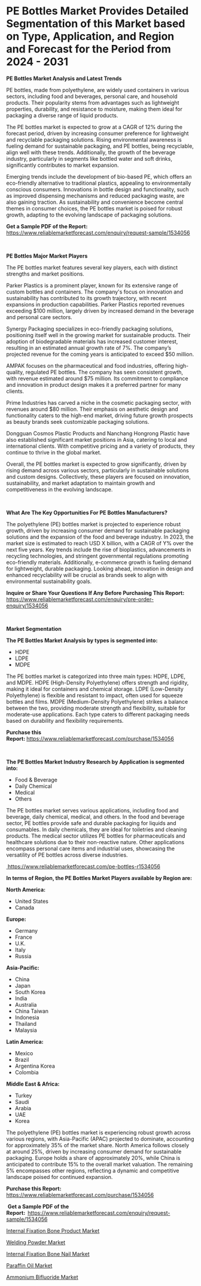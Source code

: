 <p><h1>PE Bottles Market Provides Detailed Segmentation of this Market based on Type, Application, and Region and Forecast for the Period from 2024 - 2031</h1></p><p><strong>PE Bottles Market Analysis and Latest Trends</strong></p>
<p><p>PE bottles, made from polyethylene, are widely used containers in various sectors, including food and beverages, personal care, and household products. Their popularity stems from advantages such as lightweight properties, durability, and resistance to moisture, making them ideal for packaging a diverse range of liquid products.</p><p>The PE bottles market is expected to grow at a CAGR of 12% during the forecast period, driven by increasing consumer preference for lightweight and recyclable packaging solutions. Rising environmental awareness is fueling demand for sustainable packaging, and PE bottles, being recyclable, align well with these trends. Additionally, the growth of the beverage industry, particularly in segments like bottled water and soft drinks, significantly contributes to market expansion.</p><p>Emerging trends include the development of bio-based PE, which offers an eco-friendly alternative to traditional plastics, appealing to environmentally conscious consumers. Innovations in bottle design and functionality, such as improved dispensing mechanisms and reduced packaging waste, are also gaining traction. As sustainability and convenience become central themes in consumer choices, the PE bottles market is poised for robust growth, adapting to the evolving landscape of packaging solutions.</p></p>
<p><strong>Get a Sample PDF of the Report:&nbsp;</strong> <a href="https://www.reliablemarketforecast.com/enquiry/request-sample/1534056?utm_campaign=1129&utm_medium=2&utm_source=Github&utm_content=ia&utm_term=09112024&utm_id=pe-bottles">https://www.reliablemarketforecast.com/enquiry/request-sample/1534056</a></p>
<p>&nbsp;</p>
<p><strong>PE Bottles Major Market Players</strong></p>
<p><p>The PE bottles market features several key players, each with distinct strengths and market positions. </p><p>Parker Plastics is a prominent player, known for its extensive range of custom bottles and containers. The company's focus on innovation and sustainability has contributed to its growth trajectory, with recent expansions in production capabilities. Parker Plastics reported revenues exceeding $100 million, largely driven by increased demand in the beverage and personal care sectors.</p><p>Synergy Packaging specializes in eco-friendly packaging solutions, positioning itself well in the growing market for sustainable products. Their adoption of biodegradable materials has increased customer interest, resulting in an estimated annual growth rate of 7%. The company’s projected revenue for the coming years is anticipated to exceed $50 million.</p><p>AMPAK focuses on the pharmaceutical and food industries, offering high-quality, regulated PE bottles. The company has seen consistent growth, with revenue estimated around $75 million. Its commitment to compliance and innovation in product design makes it a preferred partner for many clients.</p><p>Prime Industries has carved a niche in the cosmetic packaging sector, with revenues around $80 million. Their emphasis on aesthetic design and functionality caters to the high-end market, driving future growth prospects as beauty brands seek customizable packaging solutions.</p><p>Dongguan Cosmos Plastic Products and Nanchang Hongrong Plastic have also established significant market positions in Asia, catering to local and international clients. With competitive pricing and a variety of products, they continue to thrive in the global market.</p><p>Overall, the PE bottles market is expected to grow significantly, driven by rising demand across various sectors, particularly in sustainable solutions and custom designs. Collectively, these players are focused on innovation, sustainability, and market adaptation to maintain growth and competitiveness in the evolving landscape.</p></p>
<p>&nbsp;</p>
<p><strong>What Are The Key Opportunities For PE Bottles Manufacturers?</strong></p>
<p><p>The polyethylene (PE) bottles market is projected to experience robust growth, driven by increasing consumer demand for sustainable packaging solutions and the expansion of the food and beverage industry. In 2023, the market size is estimated to reach USD X billion, with a CAGR of Y% over the next five years. Key trends include the rise of bioplastics, advancements in recycling technologies, and stringent governmental regulations promoting eco-friendly materials. Additionally, e-commerce growth is fueling demand for lightweight, durable packaging. Looking ahead, innovation in design and enhanced recyclability will be crucial as brands seek to align with environmental sustainability goals.</p></p>
<p><strong>Inquire or Share Your Questions If Any Before Purchasing This Report:</strong> <a href="https://www.reliablemarketforecast.com/enquiry/pre-order-enquiry/1534056?utm_campaign=1129&utm_medium=2&utm_source=Github&utm_content=ia&utm_term=09112024&utm_id=pe-bottles">https://www.reliablemarketforecast.com/enquiry/pre-order-enquiry/1534056</a></p>
<p>&nbsp;</p>
<p><strong>Market Segmentation</strong></p>
<p><strong>The PE Bottles Market Analysis by types is segmented into:</strong></p>
<p><ul><li>HDPE</li><li>LDPE</li><li>MDPE</li></ul></p>
<p><p>The PE bottles market is categorized into three main types: HDPE, LDPE, and MDPE. HDPE (High-Density Polyethylene) offers strength and rigidity, making it ideal for containers and chemical storage. LDPE (Low-Density Polyethylene) is flexible and resistant to impact, often used for squeeze bottles and films. MDPE (Medium-Density Polyethylene) strikes a balance between the two, providing moderate strength and flexibility, suitable for moderate-use applications. Each type caters to different packaging needs based on durability and flexibility requirements.</p></p>
<p><strong>Purchase this Report:&nbsp;</strong><a href="https://www.reliablemarketforecast.com/purchase/1534056?utm_campaign=1129&utm_medium=2&utm_source=Github&utm_content=ia&utm_term=09112024&utm_id=pe-bottles">https://www.reliablemarketforecast.com/purchase/1534056</a></p>
<p>&nbsp;</p>
<p><strong>The PE Bottles Market Industry Research by Application is segmented into:</strong></p>
<p><ul><li>Food & Beverage</li><li>Daily Chemical</li><li>Medical</li><li>Others</li></ul></p>
<p><p>The PE bottles market serves various applications, including food and beverage, daily chemical, medical, and others. In the food and beverage sector, PE bottles provide safe and durable packaging for liquids and consumables. In daily chemicals, they are ideal for toiletries and cleaning products. The medical sector utilizes PE bottles for pharmaceuticals and healthcare solutions due to their non-reactive nature. Other applications encompass personal care items and industrial uses, showcasing the versatility of PE bottles across diverse industries.</p></p>
<p><a href="https://www.reliablemarketforecast.com/pe-bottles-r1534056?utm_campaign=1129&utm_medium=2&utm_source=Github&utm_content=ia&utm_term=09112024&utm_id=pe-bottles">&nbsp;https://www.reliablemarketforecast.com/pe-bottles-r1534056</a></p>
<p><strong>In terms of Region, the PE Bottles Market Players available by Region are:</strong></p>
<p>
    <p> <strong> North America: </strong>
        <ul>
            <li>United States</li>
            <li>Canada</li>
        </ul>
        </p> 
    <p> <strong> Europe: </strong>
        <ul>
            <li>Germany</li>
            <li>France</li>
            <li>U.K.</li>
            <li>Italy</li>
            <li>Russia</li>
        </ul>
        </p> 
    <p> <strong> Asia-Pacific: </strong>
        <ul>
            <li>China</li>
            <li>Japan</li>
            <li>South Korea</li>
            <li>India</li>
            <li>Australia</li>
            <li>China Taiwan</li>
            <li>Indonesia</li>
            <li>Thailand</li>
            <li>Malaysia</li>
        </ul>
        </p> 
    <p> <strong> Latin America: </strong>
        <ul>
            <li>Mexico</li>
            <li>Brazil</li>
            <li>Argentina Korea</li>
            <li>Colombia</li>
        </ul>
        </p> 
    <p> <strong> Middle East & Africa: </strong>
        <ul>
            <li>Turkey</li>
            <li>Saudi</li>
            <li>Arabia</li>
            <li>UAE</li>
            <li>Korea</li>
        </ul>
    </p>
    </p>
<p><p>The polyethylene (PE) bottles market is experiencing robust growth across various regions, with Asia-Pacific (APAC) projected to dominate, accounting for approximately 35% of the market share. North America follows closely at around 25%, driven by increasing consumer demand for sustainable packaging. Europe holds a share of approximately 20%, while China is anticipated to contribute 15% to the overall market valuation. The remaining 5% encompasses other regions, reflecting a dynamic and competitive landscape poised for continued expansion.</p></p>
<p><strong>Purchase this Report: </strong><a href="https://www.reliablemarketforecast.com/purchase/1534056?utm_campaign=1129&utm_medium=2&utm_source=Github&utm_content=ia&utm_term=09112024&utm_id=pe-bottles">https://www.reliablemarketforecast.com/purchase/1534056</a></p>
<p>&nbsp;<strong>Get a Sample PDF of the Report:&nbsp;&nbsp;</strong><a href="https://www.reliablemarketforecast.com/enquiry/request-sample/1534056?utm_campaign=1129&utm_medium=2&utm_source=Github&utm_content=ia&utm_term=09112024&utm_id=pe-bottles">https://www.reliablemarketforecast.com/enquiry/request-sample/1534056</a></p>
<p><strong></strong></p>
<p><p><a href="https://issuu.com/reportprime-2/docs/internal-fixation-bone-product-mark_91cb7e4f32c4eb?utm_campaign=1129&utm_medium=2&utm_source=Github&utm_content=ia&utm_term=09112024&utm_id=pe-bottles">Internal Fixation Bone Product Market</a></p><p><a href="https://github.com/loanv6asmitty/Market-Research-Report-List-1/blob/main/welding-powder-market.md?utm_campaign=1129&utm_medium=2&utm_source=Github&utm_content=ia&utm_term=09112024&utm_id=pe-bottles">Welding Powder Market</a></p><p><a href="https://issuu.com/reportprime-2/docs/internal-fixation-bone-nail-market-_16df393b87a1cd?utm_campaign=1129&utm_medium=2&utm_source=Github&utm_content=ia&utm_term=09112024&utm_id=pe-bottles">Internal Fixation Bone Nail Market</a></p><p><a href="https://github.com/janeengrenong0/Market-Research-Report-List-1/blob/main/paraffin-oil-market.md?utm_campaign=1129&utm_medium=2&utm_source=Github&utm_content=ia&utm_term=09112024&utm_id=pe-bottles">Paraffin Oil Market</a></p><p><a href="https://github.com/juliaficg7n3/Market-Research-Report-List-1/blob/main/ammonium-bifluoride-market.md?utm_campaign=1129&utm_medium=2&utm_source=Github&utm_content=ia&utm_term=09112024&utm_id=pe-bottles">Ammonium Bifluoride Market</a></p></p>